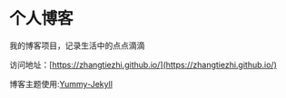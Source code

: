 # 个人博客

我的博客项目，记录生活中的点点滴滴


访问地址：[https://zhangtiezhi.github.io/](https://zhangtiezhi.github.io/)


博客主题使用:[Yummy-Jekyll](https://github.com/DONGChuan/Yummy-Jekyll)
